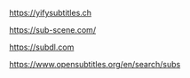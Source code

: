 
https://yifysubtitles.ch

https://sub-scene.com/

https://subdl.com

https://www.opensubtitles.org/en/search/subs

